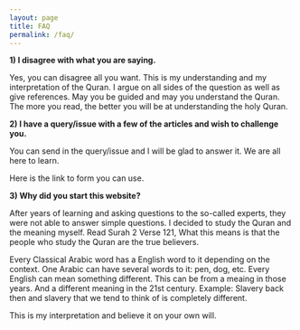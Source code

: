 ```yaml
---
layout: page
title: FAQ
permalink: /faq/
---
```


<strong>1) I disagree with what you are saying.</strong>

Yes, you can disagree all you want. This is my understanding and my interpretation of the Quran. I argue on all sides of the question as well as give references.
May you be guided and may you understand the Quran. The more you read, the better you will be at understanding the holy Quran.

<strong>2) I have a query/issue with a few of the articles and wish to challenge you.</strong>

You can send in the query/issue and I will be glad to answer it. We are all here to learn.

Here is the link to form you can use.

<strong>3) Why did you start this website?</strong>

After years of learning and asking questions to the so-called experts, they were not able to answer simple questions. I decided to study the
Quran and the meaning myself. Read Surah 2 Verse 121, What this means is that the people who study the Quran are the true believers.

Every Classical Arabic word has a English word to it depending on the context. One Arabic can have several words to it: pen, dog, etc.
Every English can mean something different. This can be from a meaing in those years. And a different meaning in the 21st century.
Example: Slavery back then and slavery that we tend to think of is completely different.  

This is my interpretation and believe it on your own will. 

